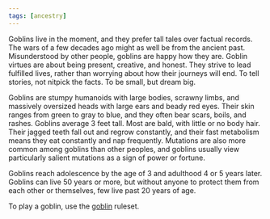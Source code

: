 ```yaml
---
tags: [ancestry]
---
```


Goblins live in the moment, and they prefer tall tales over factual records. The wars of a few decades ago might as well be from the ancient past. Misunderstood by other people, goblins are happy how they are. Goblin virtues are about being present, creative, and honest. They strive to lead fulfilled lives, rather than worrying about how their journeys will end. To tell stories, not nitpick the facts. To be small, but dream big.

Goblins are stumpy humanoids with large bodies, scrawny limbs, and massively oversized heads with large ears and beady red eyes. Their skin ranges from green to gray to blue, and they often bear scars, boils, and rashes. Goblins average 3 feet tall. Most are bald, with little or no body hair. Their jagged teeth fall out and regrow constantly, and their fast metabolism means they eat constantly and nap frequently. Mutations are also more common among goblins than other peoples, and goblins usually view particularly salient mutations as a sign of power or fortune.

Goblins reach adolescence by the age of 3 and adulthood 4 or 5 years later. Goblins can live 50 years or more, but without anyone to protect them from each other or themselves, few live past 20 years of age.

To play a goblin, use the [goblin](https://2e.aonprd.com/Ancestries.aspx?ID=4) ruleset.
